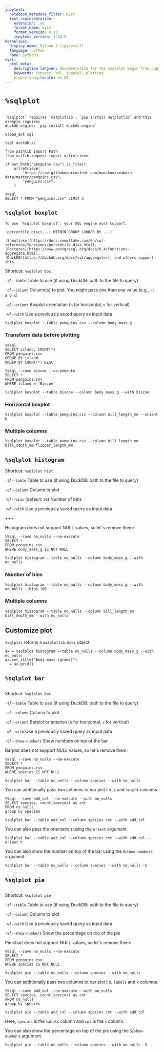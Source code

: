 ```yaml
---
jupytext:
  notebook_metadata_filter: myst
  text_representation:
    extension: .md
    format_name: myst
    format_version: 0.13
    jupytext_version: 1.14.5
kernelspec:
  display_name: Python 3 (ipykernel)
  language: python
  name: python3
myst:
  html_meta:
    description lang=en: Documentation for the %sqlplot magic from JupySQL
    keywords: jupyter, sql, jupysql, plotting
    property=og:locale: en_US
---
```


# `%sqlplot`

```{versionadded} 0.5.2
```


```{note}
`%sqlplot` requires `matplotlib`: `pip install matplotlib` and this example requires
duckdb-engine: `pip install duckdb-engine`
```

```{code-cell} ipython3
%load_ext sql
```

```{code-cell} ipython3
%sql duckdb://
```

```{code-cell} ipython3
from pathlib import Path
from urllib.request import urlretrieve

if not Path("penguins.csv").is_file():
    urlretrieve(
        "https://raw.githubusercontent.com/mwaskom/seaborn-data/master/penguins.csv",
        "penguins.csv",
    )
```

```{code-cell} ipython3
%%sql
SELECT * FROM "penguins.csv" LIMIT 3
```

## `%sqlplot boxplot`


```{note}
To use `%sqlplot boxplot`, your SQL engine must support:

`percentile_disc(...) WITHIN GROUP (ORDER BY ...)`

[Snowflake](https://docs.snowflake.com/en/sql-reference/functions/percentile_disc.html),
[Postgres](https://www.postgresql.org/docs/9.4/functions-aggregate.html),
[DuckDB](https://duckdb.org/docs/sql/aggregates), and others support this.
```

Shortcut: `%sqlplot box`

`-t`/`--table` Table to use (if using DuckDB: path to the file to query)

`-c`/`--column` Column(s) to plot. You might pass one than one value (e.g., `-c a b c`)

`-o`/`--orient` Boxplot orientation (`h` for horizontal, `v` for vertical)

`-w`/`--with` Use a previously saved query as input data

```{code-cell} ipython3
%sqlplot boxplot --table penguins.csv --column body_mass_g
```

### Transform data before plotting

```{code-cell} ipython3
%%sql
SELECT island, COUNT(*)
FROM penguins.csv
GROUP BY island
ORDER BY COUNT(*) DESC
```

```{code-cell} ipython3
%%sql --save biscoe --no-execute
SELECT *
FROM penguins.csv
WHERE island = 'Biscoe'
```

```{code-cell} ipython3
%sqlplot boxplot --table biscoe --column body_mass_g --with biscoe
```

### Horizontal boxplot

```{code-cell} ipython3
%sqlplot boxplot --table penguins.csv --column bill_length_mm --orient h
```

### Multiple columns

```{code-cell} ipython3
%sqlplot boxplot --table penguins.csv --column bill_length_mm bill_depth_mm flipper_length_mm
```

## `%sqlplot histogram`

Shortcut: `%sqlplot hist`

`-t`/`--table` Table to use (if using DuckDB: path to the file to query)

`-c`/`--column` Column to plot

`-b`/`--bins` (default: `50`) Number of bins

`-w`/`--with` Use a previously saved query as input data

+++

Histogram does not support NULL values, so let's remove them:

```{code-cell} ipython3
%%sql --save no_nulls --no-execute
SELECT *
FROM penguins.csv
WHERE body_mass_g IS NOT NULL
```

```{code-cell} ipython3
%sqlplot histogram --table no_nulls --column body_mass_g --with no_nulls
```

### Number of bins

```{code-cell} ipython3
%sqlplot histogram --table no_nulls --column body_mass_g --with no_nulls --bins 100
```

### Multiple columns

```{code-cell} ipython3
%sqlplot histogram --table no_nulls --column bill_length_mm bill_depth_mm --with no_nulls
```

## Customize plot

`%sqlplot` returns a `matplotlib.Axes` object.

```{code-cell} ipython3
ax = %sqlplot histogram --table no_nulls --column body_mass_g --with no_nulls
ax.set_title("Body mass (grams)")
_ = ax.grid()
```
## `%sqlplot bar`

```{versionadded} 0.7.6
```

Shortcut: `%sqlplot bar`

`-t`/`--table` Table to use (if using DuckDB: path to the file to query)

`-c`/`--column` Column to plot.

`-o`/`--orient` Barplot orientation (`h` for horizontal, `v` for vertical)

`-w`/`--with` Use a previously saved query as input data

`-S`/`--show-numbers` Show numbers on top of the bar

Barplot does not support NULL values, so let's remove them:

```{code-cell} ipython3
%%sql --save no_nulls --no-execute
SELECT *
FROM penguins.csv
WHERE species IS NOT NULL
```

```{code-cell} ipython3
%sqlplot bar --table no_nulls --column species --with no_nulls
```

You can additionally pass two columns to bar plot i.e. `x` and `height` columns.

```{code-cell} ipython3
%%sql --save add_col --no-execute --with no_nulls
SELECT species, count(species) as cnt
FROM no_nulls
group by species
```

```{code-cell} ipython3
%sqlplot bar --table add_col --column species cnt --with add_col
```

You can also pass the orientation using the `orient` argument.

```{code-cell} ipython3
%sqlplot bar --table add_col --column species cnt --with add_col --orient h
``` 

You can also show the number on top of the bar using the `S`/`show-numbers` argument.

```{code-cell} ipython3
%sqlplot bar --table no_nulls --column species --with no_nulls -S
```

## `%sqlplot pie`

```{versionadded} 0.7.6
```

Shortcut: `%sqlplot pie`

`-t`/`--table` Table to use (if using DuckDB: path to the file to query)

`-c`/`--column` Column to plot

`-w`/`--with` Use a previously saved query as input data

`-S`/`--show-numbers` Show the percentage on top of the pie

Pie chart does not support NULL values, so let's remove them:

```{code-cell} ipython3
%%sql --save no_nulls --no-execute
SELECT *
FROM penguins.csv
WHERE species IS NOT NULL
```

```{code-cell} ipython3
%sqlplot pie --table no_nulls --column species --with no_nulls
```

You can additionally pass two columns to bar plot i.e. `labels` and `x` columns.

```{code-cell} ipython3
%%sql --save add_col --no-execute --with no_nulls
SELECT species, count(species) as cnt
FROM no_nulls
group by species
```

```{code-cell} ipython3
%sqlplot pie --table add_col --column species cnt --with add_col
```
Here, `species` is the `labels` column and `cnt` is the `x` column.


You can also show the percentage on top of the pie using the `S`/`show-numbers` argument.

```{code-cell} ipython3
%sqlplot pie --table no_nulls --column species --with no_nulls -S
```